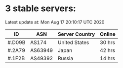 # 3 stable servers:

Latest update at: Mon Aug 17 20:10:17 UTC 2020

| ID | ASN | Server Country | Online |
| -- | --- | -------------- | ------ |
| #.D09B | AS174 | United States | 30 hrs |
| #.2A79 | AS63949 | Japan | 42 hrs |
| #.1F2B | AS49392 | Russia | 14 hrs |

